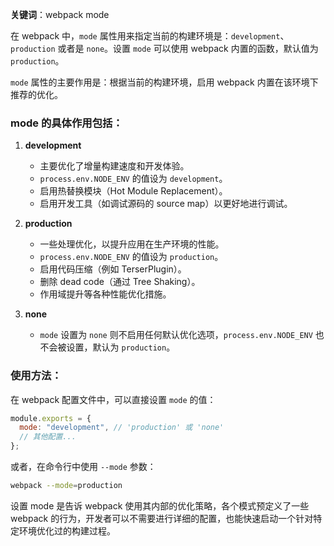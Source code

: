 **关键词**：webpack mode

在 webpack 中，`mode` 属性用来指定当前的构建环境是：`development`、`production` 或者是 `none`。设置 `mode` 可以使用 webpack 内置的函数，默认值为 `production`。

`mode` 属性的主要作用是：根据当前的构建环境，启用 webpack 内置在该环境下推荐的优化。

### mode 的具体作用包括：

1. **development**

   - 主要优化了增量构建速度和开发体验。
   - `process.env.NODE_ENV` 的值设为 `development`。
   - 启用热替换模块（Hot Module Replacement）。
   - 启用开发工具（如调试源码的 source map）以更好地进行调试。

2. **production**

   - 一些处理优化，以提升应用在生产环境的性能。
   - `process.env.NODE_ENV` 的值设为 `production`。
   - 启用代码压缩（例如 TerserPlugin）。
   - 删除 dead code（通过 Tree Shaking）。
   - 作用域提升等各种性能优化措施。

3. **none**
   - `mode` 设置为 `none` 则不启用任何默认优化选项，`process.env.NODE_ENV` 也不会被设置，默认为 `production`。

### 使用方法：

在 webpack 配置文件中，可以直接设置 `mode` 的值：

```javascript
module.exports = {
  mode: "development", // 'production' 或 'none'
  // 其他配置...
};
```

或者，在命令行中使用 `--mode` 参数：

```bash
webpack --mode=production
```

设置 mode 是告诉 webpack 使用其内部的优化策略，各个模式预定义了一些 webpack 的行为，开发者可以不需要进行详细的配置，也能快速启动一个针对特定环境优化过的构建过程。
